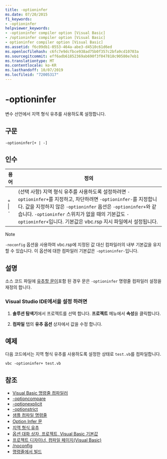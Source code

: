 ```yaml
---
title: -optioninfer
ms.date: 07/20/2015
f1_keywords:
- -optioninfer
helpviewer_keywords:
- -optioninfer compiler option [Visual Basic]
- /optioninfer compiler option [Visual Basic]
- optioninfer compiler option [Visual Basic]
ms.assetid: f6c09db1-0553-464a-abe3-d4510c61d6ed
ms.openlocfilehash: c6fc7e9dcfbce938ad75b0f357c2bfa9cd10703a
ms.sourcegitcommit: eff6adb61852369ab690f3f047818c90580e7eb1
ms.translationtype: MT
ms.contentlocale: ko-KR
ms.lasthandoff: 10/07/2019
ms.locfileid: "72005317"
---
```

# <a name="-optioninfer"></a>-optioninfer
변수 선언에서 지역 형식 유추를 사용하도록 설정합니다.  
  
## <a name="syntax"></a>구문  
  
```console  
-optioninfer[+ | -]  
```  
  
## <a name="arguments"></a>인수  
  
|용어|정의|  
|---|---|  
|`+` &#124; `-`|(선택 사항) 지역 형식 유추를 사용하도록 설정하려면 `-optioninfer+`를 지정하고, 차단하려면 `-optioninfer-`를 지정합니다. 값을 지정하지 않은 `-optioninfer` 옵션은 `-optioninfer+`와 같습니다. `-optioninfer` 스위치가 없을 때의 기본값도 `-optioninfer+`입니다. 기본값은 vbc.rsp 지시 파일에서 설정됩니다.|  
  
> [!NOTE]
> `-noconfig` 옵션을 사용하여 vbc.rsp에 지정된 값 대신 컴파일러의 내부 기본값을 유지할 수 있습니다. 이 옵션에 대한 컴파일러 기본값은 `-optioninfer-`입니다.  
  
## <a name="remarks"></a>설명  
 소스 코드 파일에 [유추할 문이](../../../visual-basic/language-reference/statements/option-infer-statement.md)포함 된 경우 문은 `-optioninfer` 명령줄 컴파일러 설정을 재정의 합니다.  
  
### <a name="to-set--optioninfer-in-the-visual-studio-ide"></a>Visual Studio IDE에서을 설정 하려면  
  
1. **솔루션 탐색기**에서 프로젝트를 선택 합니다. **프로젝트** 메뉴에서 **속성**을 클릭합니다.  
  
2. **컴파일** 탭의 **유추 옵션** 상자에서 값을 수정 합니다.  
  
## <a name="example"></a>예제  
 다음 코드에서는 지역 형식 유추를 사용하도록 설정한 상태로 `test.vb`를 컴파일합니다.  
  
```console
vbc -optioninfer+ test.vb  
```  
  
## <a name="see-also"></a>참조

- [Visual Basic 명령줄 컴파일러](../../../visual-basic/reference/command-line-compiler/index.md)
- [-optioncompare](../../../visual-basic/reference/command-line-compiler/optioncompare.md)
- [-optionexplicit](../../../visual-basic/reference/command-line-compiler/optionexplicit.md)
- [-optionstrict](../../../visual-basic/reference/command-line-compiler/optionstrict.md)
- [샘플 컴파일 명령줄](../../../visual-basic/reference/command-line-compiler/sample-compilation-command-lines.md)
- [Option Infer 문](../../../visual-basic/language-reference/statements/option-infer-statement.md)
- [지역 형식 유추](../../../visual-basic/programming-guide/language-features/variables/local-type-inference.md)
- [옵션 대화 상자, 프로젝트, Visual Basic 기본값](/visualstudio/ide/reference/visual-basic-defaults-projects-options-dialog-box)
- [프로젝트 디자이너, 컴파일 페이지(Visual Basic)](/visualstudio/ide/reference/compile-page-project-designer-visual-basic)
- [/noconfig](../../../visual-basic/reference/command-line-compiler/noconfig.md)
- [명령줄에서 빌드](../../../visual-basic/reference/command-line-compiler/building-from-the-command-line.md)
